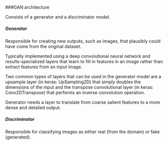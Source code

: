 
###GAN architecture

Consists of a generator and a discriminator model.

##### Generator
Responsible for creating new outputs, such as images, that plausibly could have come from the original dataset.

Typically implemented using a deep convolutional neural network and results-specialized layers that learn to fill in features in an image rather than extract features from an input image.

Two common types of layers that can be used in the generator model are a upsample layer (in keras: UpSampling2D) that simply doubles the dimensions of the input and the transpose convolutional layer (in keras: Conv2DTranspose) that performs an inverse convolution operation.

Generator needs a layer to translate from coarse salient features to a more dense and detailed output.

##### Discriminator
Responsible for classifying images as either real (from the domain) or fake (generated).
